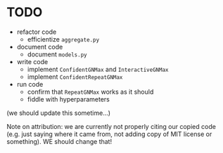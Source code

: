 # TODO
- refactor code
  - efficientize `aggregate.py`
- document code
  - document `models.py`
- write code
  - implement `ConfidentGNMax` and `InteractiveGNMax`
  - implement `ConfidentRepeatGNMax`
- run code
  - confirm that `RepeatGNMax` works as it should
  - fiddle with hyperparameters

(we should update this sometime...)

Note on attribution: we are currently not properly citing our copied code (e.g. just saying where it came from, not adding copy of MIT license or something). WE should change that!
